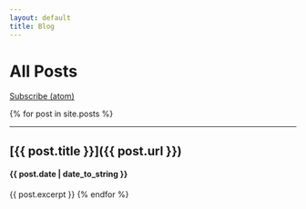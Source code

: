 ```yaml
---
layout: default
title: Blog
---
```

# All Posts

[Subscribe (atom)](/feed.xml)

{% for post in site.posts %}
- - -
## [{{ post.title }}]({{ post.url }})
#### {{ post.date | date_to_string }}
{{ post.excerpt }}
{% endfor %}
